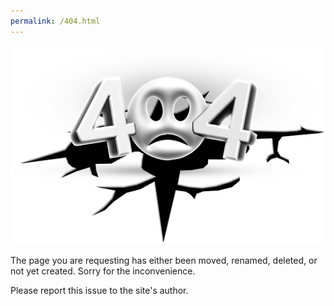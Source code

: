 ```yaml
---
permalink: /404.html
---
```

![404-error](images/404-error.png)

The page you are requesting has either been moved, renamed, deleted, or not yet created. Sorry for the inconvenience.

Please report this issue to the site's author.